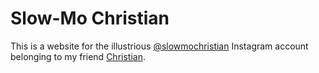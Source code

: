 # Slow-Mo Christian

This is a website for the illustrious [@slowmochristian](https://www.instagram.com/slowmochristian/) Instagram account belonging to my friend [Christian](https://cbernier.com).
